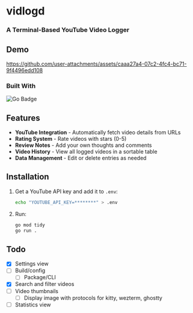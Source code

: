 # vidlogd

### A Terminal-Based YouTube Video Logger

## Demo

https://github.com/user-attachments/assets/caaa27a4-07c2-4fc4-bc71-9f4496edd108

### Built With

![Go Badge](https://img.shields.io/badge/Go-00ADD8?logo=go&logoColor=fff&style=for-the-badge)

## Features

- **YouTube Integration** - Automatically fetch video details from URLs
- **Rating System** - Rate videos with stars (0-5)
- **Review Notes** - Add your own thoughts and comments
- **Video History** - View all logged videos in a sortable table
- **Data Management** - Edit or delete entries as needed

## Installation

1. Get a YouTube API key and add it to `.env`:

   ```bash
   echo "YOUTUBE_API_KEY=********" > .env
   ```

2. Run:
   ```bash
   go mod tidy
   go run .
   ```

## Todo

- [x] Settings view
- [ ] Build/config
  - [ ] Package/CLI
- [x] Search and filter videos
- [ ] Video thumbnails
  - [ ] Display image with protocols for kitty, wezterm, ghostty
- [ ] Statistics view
